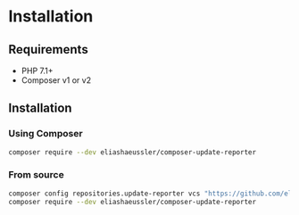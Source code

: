 # Installation

## Requirements

* PHP 7.1+
* Composer v1 or v2

## Installation

### Using Composer

```bash
composer require --dev eliashaeussler/composer-update-reporter
```

### From source

```bash
composer config repositories.update-reporter vcs "https://github.com/eliashaeussler/composer-update-reporter.git"
composer require --dev eliashaeussler/composer-update-reporter
```
